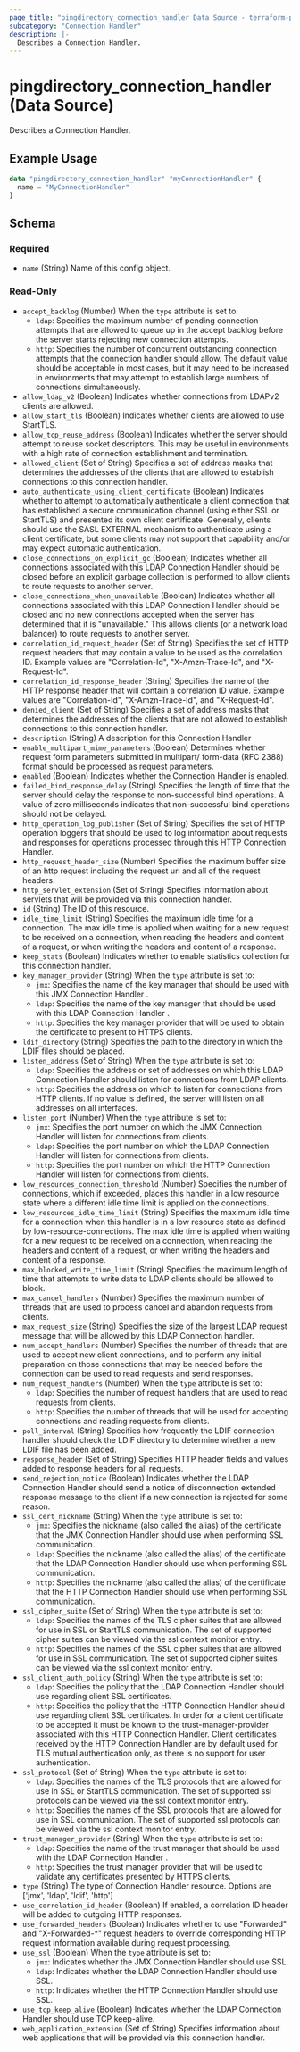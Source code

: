 ```yaml
---
page_title: "pingdirectory_connection_handler Data Source - terraform-provider-pingdirectory"
subcategory: "Connection Handler"
description: |-
  Describes a Connection Handler.
---
```


# pingdirectory_connection_handler (Data Source)

Describes a Connection Handler.

## Example Usage

```terraform
data "pingdirectory_connection_handler" "myConnectionHandler" {
  name = "MyConnectionHandler"
}
```

<!-- schema generated by tfplugindocs -->
## Schema

### Required

- `name` (String) Name of this config object.

### Read-Only

- `accept_backlog` (Number) When the `type` attribute is set to:
  - `ldap`: Specifies the maximum number of pending connection attempts that are allowed to queue up in the accept backlog before the server starts rejecting new connection attempts.
  - `http`: Specifies the number of concurrent outstanding connection attempts that the connection handler should allow. The default value should be acceptable in most cases, but it may need to be increased in environments that may attempt to establish large numbers of connections simultaneously.
- `allow_ldap_v2` (Boolean) Indicates whether connections from LDAPv2 clients are allowed.
- `allow_start_tls` (Boolean) Indicates whether clients are allowed to use StartTLS.
- `allow_tcp_reuse_address` (Boolean) Indicates whether the server should attempt to reuse socket descriptors. This may be useful in environments with a high rate of connection establishment and termination.
- `allowed_client` (Set of String) Specifies a set of address masks that determines the addresses of the clients that are allowed to establish connections to this connection handler.
- `auto_authenticate_using_client_certificate` (Boolean) Indicates whether to attempt to automatically authenticate a client connection that has established a secure communication channel (using either SSL or StartTLS) and presented its own client certificate. Generally, clients should use the SASL EXTERNAL mechanism to authenticate using a client certificate, but some clients may not support that capability and/or may expect automatic authentication.
- `close_connections_on_explicit_gc` (Boolean) Indicates whether all connections associated with this LDAP Connection Handler should be closed before an explicit garbage collection is performed to allow clients to route requests to another server.
- `close_connections_when_unavailable` (Boolean) Indicates whether all connections associated with this LDAP Connection Handler should be closed and no new connections accepted when the server has determined that it is "unavailable." This allows clients (or a network load balancer) to route requests to another server.
- `correlation_id_request_header` (Set of String) Specifies the set of HTTP request headers that may contain a value to be used as the correlation ID. Example values are "Correlation-Id", "X-Amzn-Trace-Id", and "X-Request-Id".
- `correlation_id_response_header` (String) Specifies the name of the HTTP response header that will contain a correlation ID value. Example values are "Correlation-Id", "X-Amzn-Trace-Id", and "X-Request-Id".
- `denied_client` (Set of String) Specifies a set of address masks that determines the addresses of the clients that are not allowed to establish connections to this connection handler.
- `description` (String) A description for this Connection Handler
- `enable_multipart_mime_parameters` (Boolean) Determines whether request form parameters submitted in multipart/ form-data (RFC 2388) format should be processed as request parameters.
- `enabled` (Boolean) Indicates whether the Connection Handler is enabled.
- `failed_bind_response_delay` (String) Specifies the length of time that the server should delay the response to non-successful bind operations. A value of zero milliseconds indicates that non-successful bind operations should not be delayed.
- `http_operation_log_publisher` (Set of String) Specifies the set of HTTP operation loggers that should be used to log information about requests and responses for operations processed through this HTTP Connection Handler.
- `http_request_header_size` (Number) Specifies the maximum buffer size of an http request including the request uri and all of the request headers.
- `http_servlet_extension` (Set of String) Specifies information about servlets that will be provided via this connection handler.
- `id` (String) The ID of this resource.
- `idle_time_limit` (String) Specifies the maximum idle time for a connection. The max idle time is applied when waiting for a new request to be received on a connection, when reading the headers and content of a request, or when writing the headers and content of a response.
- `keep_stats` (Boolean) Indicates whether to enable statistics collection for this connection handler.
- `key_manager_provider` (String) When the `type` attribute is set to:
  - `jmx`: Specifies the name of the key manager that should be used with this JMX Connection Handler .
  - `ldap`: Specifies the name of the key manager that should be used with this LDAP Connection Handler .
  - `http`: Specifies the key manager provider that will be used to obtain the certificate to present to HTTPS clients.
- `ldif_directory` (String) Specifies the path to the directory in which the LDIF files should be placed.
- `listen_address` (Set of String) When the `type` attribute is set to:
  - `ldap`: Specifies the address or set of addresses on which this LDAP Connection Handler should listen for connections from LDAP clients.
  - `http`: Specifies the address on which to listen for connections from HTTP clients. If no value is defined, the server will listen on all addresses on all interfaces.
- `listen_port` (Number) When the `type` attribute is set to:
  - `jmx`: Specifies the port number on which the JMX Connection Handler will listen for connections from clients.
  - `ldap`: Specifies the port number on which the LDAP Connection Handler will listen for connections from clients.
  - `http`: Specifies the port number on which the HTTP Connection Handler will listen for connections from clients.
- `low_resources_connection_threshold` (Number) Specifies the number of connections, which if exceeded, places this handler in a low resource state where a different idle time limit is applied on the connections.
- `low_resources_idle_time_limit` (String) Specifies the maximum idle time for a connection when this handler is in a low resource state as defined by low-resource-connections. The max idle time is applied when waiting for a new request to be received on a connection, when reading the headers and content of a request, or when writing the headers and content of a response.
- `max_blocked_write_time_limit` (String) Specifies the maximum length of time that attempts to write data to LDAP clients should be allowed to block.
- `max_cancel_handlers` (Number) Specifies the maximum number of threads that are used to process cancel and abandon requests from clients.
- `max_request_size` (String) Specifies the size of the largest LDAP request message that will be allowed by this LDAP Connection handler.
- `num_accept_handlers` (Number) Specifies the number of threads that are used to accept new client connections, and to perform any initial preparation on those connections that may be needed before the connection can be used to read requests and send responses.
- `num_request_handlers` (Number) When the `type` attribute is set to:
  - `ldap`: Specifies the number of request handlers that are used to read requests from clients.
  - `http`: Specifies the number of threads that will be used for accepting connections and reading requests from clients.
- `poll_interval` (String) Specifies how frequently the LDIF connection handler should check the LDIF directory to determine whether a new LDIF file has been added.
- `response_header` (Set of String) Specifies HTTP header fields and values added to response headers for all requests.
- `send_rejection_notice` (Boolean) Indicates whether the LDAP Connection Handler should send a notice of disconnection extended response message to the client if a new connection is rejected for some reason.
- `ssl_cert_nickname` (String) When the `type` attribute is set to:
  - `jmx`: Specifies the nickname (also called the alias) of the certificate that the JMX Connection Handler should use when performing SSL communication.
  - `ldap`: Specifies the nickname (also called the alias) of the certificate that the LDAP Connection Handler should use when performing SSL communication.
  - `http`: Specifies the nickname (also called the alias) of the certificate that the HTTP Connection Handler should use when performing SSL communication.
- `ssl_cipher_suite` (Set of String) When the `type` attribute is set to:
  - `ldap`: Specifies the names of the TLS cipher suites that are allowed for use in SSL or StartTLS communication. The set of supported cipher suites can be viewed via the ssl context monitor entry.
  - `http`: Specifies the names of the SSL cipher suites that are allowed for use in SSL communication. The set of supported cipher suites can be viewed via the ssl context monitor entry.
- `ssl_client_auth_policy` (String) When the `type` attribute is set to:
  - `ldap`: Specifies the policy that the LDAP Connection Handler should use regarding client SSL certificates.
  - `http`: Specifies the policy that the HTTP Connection Handler should use regarding client SSL certificates. In order for a client certificate to be accepted it must be known to the trust-manager-provider associated with this HTTP Connection Handler. Client certificates received by the HTTP Connection Handler are by default used for TLS mutual authentication only, as there is no support for user authentication.
- `ssl_protocol` (Set of String) When the `type` attribute is set to:
  - `ldap`: Specifies the names of the TLS protocols that are allowed for use in SSL or StartTLS communication. The set of supported ssl protocols can be viewed via the ssl context monitor entry.
  - `http`: Specifies the names of the SSL protocols that are allowed for use in SSL communication. The set of supported ssl protocols can be viewed via the ssl context monitor entry.
- `trust_manager_provider` (String) When the `type` attribute is set to:
  - `ldap`: Specifies the name of the trust manager that should be used with the LDAP Connection Handler .
  - `http`: Specifies the trust manager provider that will be used to validate any certificates presented by HTTPS clients.
- `type` (String) The type of Connection Handler resource. Options are ['jmx', 'ldap', 'ldif', 'http']
- `use_correlation_id_header` (Boolean) If enabled, a correlation ID header will be added to outgoing HTTP responses.
- `use_forwarded_headers` (Boolean) Indicates whether to use "Forwarded" and "X-Forwarded-*" request headers to override corresponding HTTP request information available during request processing.
- `use_ssl` (Boolean) When the `type` attribute is set to:
  - `jmx`: Indicates whether the JMX Connection Handler should use SSL.
  - `ldap`: Indicates whether the LDAP Connection Handler should use SSL.
  - `http`: Indicates whether the HTTP Connection Handler should use SSL.
- `use_tcp_keep_alive` (Boolean) Indicates whether the LDAP Connection Handler should use TCP keep-alive.
- `web_application_extension` (Set of String) Specifies information about web applications that will be provided via this connection handler.

